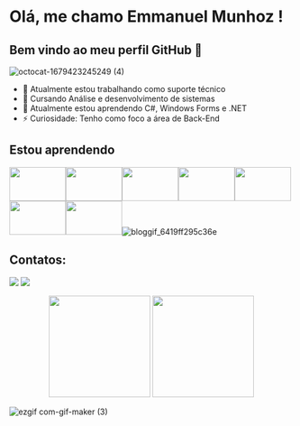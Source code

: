 # Olá, me chamo Emmanuel Munhoz ! 
## Bem vindo ao meu perfil GitHub 👋

![octocat-1679423245249 (4)](https://user-images.githubusercontent.com/109323615/226710389-f7695ffd-a20d-45a7-954f-e796da14dc7e.png)
- 🔭 Atualmente estou trabalhando como suporte técnico
- 🚀 Cursando Análise e desenvolvimento de sistemas 
- 🌱 Atualmente estou aprendendo C#, Windows Forms e .NET
- ⚡ Curiosidade: Tenho como foco a área de Back-End 
 





## Estou aprendendo  

<img src="https://cdn.jsdelivr.net/gh/devicons/devicon/icons/html5/html5-original.svg" height="60" width="100"/><img src="https://cdn.jsdelivr.net/gh/devicons/devicon/icons/css3/css3-original.svg" height="60" width="100"/><img src="https://cdn.jsdelivr.net/gh/devicons/devicon/icons/csharp/csharp-original.svg" height="60" width="100"/><img src="https://cdn.jsdelivr.net/gh/devicons/devicon/icons/dot-net/dot-net-original-wordmark.svg" height="60" width="100"/><img src="https://cdn.jsdelivr.net/gh/devicons/devicon/icons/mysql/mysql-plain-wordmark.svg" height="60" width="100"/><img src="https://cdn.jsdelivr.net/gh/devicons/devicon/icons/postgresql/postgresql-original-wordmark.svg" height="60" width="100"/><img src="https://cdn.jsdelivr.net/gh/devicons/devicon/icons/python/python-original.svg"  height="60" width="100"/>![bloggif_6419ff295c36e](https://user-images.githubusercontent.com/109323615/226714146-8a5b37fb-b0ae-46d7-867e-13df52617410.gif)



## Contatos:

<div>
<a href = "mailto:emmanuelmunhoz1@gmail.com"><img src="https://img.shields.io/badge/Gmail-D14836?style=for-the-badge&logo=gmail&logoColor=white" target="_blank"></a>
<a href="https://www.linkedin.com/in/emmanuelmunhoz1/" target="_blank"><img src="https://img.shields.io/badge/-LinkedIn-%230077B5?style=for-the-badge&logo=linkedin&logoColor=white" target="_blank"></a>   
</div>


<p align="center"  >
  <img height="180em" src="https://github-readme-stats.vercel.app/api?username=emmanuelmunhoz&show_icons=true&theme=dark&include_all_commits=true&count_private=true"/>
  <img height="180em" src="https://github-readme-stats.vercel.app/api/top-langs/?username=emmanuelmunhoz&layout=compact&langs_count=16&theme=dark"/>


![ezgif com-gif-maker (3)](https://user-images.githubusercontent.com/109323615/179144397-3b6ddaad-3afd-4168-8ede-5960ccbb1e92.gif) </P>


